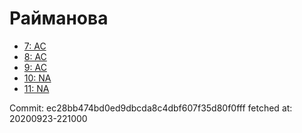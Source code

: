 # Райманова
- [7: AC](7.md)
- [8: AC](8.md)
- [9: AC](9.md)
- [10: NA](10.md)
- [11: NA](11.md)

Commit: ec28bb474bd0ed9dbcda8c4dbf607f35d80f0fff
 fetched at: 20200923-221000

